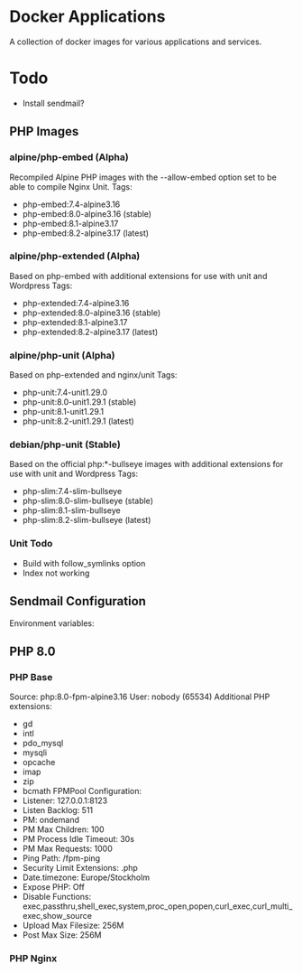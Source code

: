 # Docker Applications
A collection of docker images for various applications and services.

# Todo
- Install sendmail?



## PHP Images
### alpine/php-embed (Alpha)
Recompiled Alpine PHP images with the --allow-embed option set to be able to compile Nginx Unit.
Tags:
- php-embed:7.4-alpine3.16
- php-embed:8.0-alpine3.16 (stable)
- php-embed:8.1-alpine3.17
- php-embed:8.2-alpine3.17 (latest)

### alpine/php-extended (Alpha)
Based on php-embed with additional extensions for use with unit and Wordpress
Tags:
- php-extended:7.4-alpine3.16
- php-extended:8.0-alpine3.16 (stable)
- php-extended:8.1-alpine3.17
- php-extended:8.2-alpine3.17 (latest)

### alpine/php-unit (Alpha)
Based on php-extended and nginx/unit
Tags:
- php-unit:7.4-unit1.29.0
- php-unit:8.0-unit1.29.1 (stable)
- php-unit:8.1-unit1.29.1
- php-unit:8.2-unit1.29.1 (latest)

### debian/php-unit (Stable)
Based on the official php:*-bullseye images with additional extensions for use with unit and Wordpress
Tags:
- php-slim:7.4-slim-bullseye
- php-slim:8.0-slim-bullseye (stable)
- php-slim:8.1-slim-bullseye
- php-slim:8.2-slim-bullseye (latest)


### Unit Todo
- Build with follow_symlinks option
- Index not working



## Sendmail Configuration
Environment variables:

## PHP 8.0
### PHP Base
Source: php:8.0-fpm-alpine3.16
User: nobody (65534)
Additional PHP extensions:
- gd
- intl
- pdo_mysql
- mysqli
- opcache
- imap
- zip
- bcmath
FPMPool Configuration:
- Listener: 127.0.0.1:8123
- Listen Backlog: 511
- PM: ondemand
- PM Max Children: 100
- PM Process Idle Timeout: 30s
- PM Max Requests: 1000
- Ping Path: /fpm-ping
- Security Limit Extensions: .php
- Date.timezone: Europe/Stockholm
- Expose PHP: Off
- Disable Functions: exec,passthru,shell_exec,system,proc_open,popen,curl_exec,curl_multi_exec,show_source
- Upload Max Filesize: 256M
- Post Max Size: 256M

### PHP Nginx
